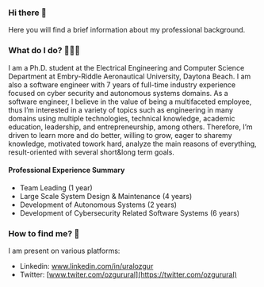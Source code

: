 ### Hi there 👋
Here you will find a brief information about my professional background.

### What do I do? 👨🏻‍💻
I am a Ph.D. student at the Electrical Engineering and Computer Science Department at Embry-Riddle Aeronautical University,
Daytona Beach. I am also a software engineer with 7 years of full-time industry experience focused on cyber security and
autonomous systems domains. As a software engineer, I believe in the value of being a multifaceted employee, thus I’m
interested in a variety of topics such as engineering in many domains using multiple technologies, technical knowledge,
academic education, leadership, and entrepreneurship, among others. Therefore, I’m driven to learn more and do better,
willing to grow, eager to sharemy knowledge, motivated towork hard, analyze the main reasons of everything, result-oriented
with several short&long term goals.

#### Professional Experience Summary
- Team Leading (1 year)
- Large Scale System Design & Maintenance (4 years)
- Development of Autonomous Systems (2 years)
- Development of Cybersecurity Related Software Systems (6 years)

### How to find me? 📨
I am present on various platforms:

- Linkedin: www.linkedin.com/in/uralozgur
- Twitter: [www.twiter.com/ozgurural](https://twitter.com/ozgurural)
